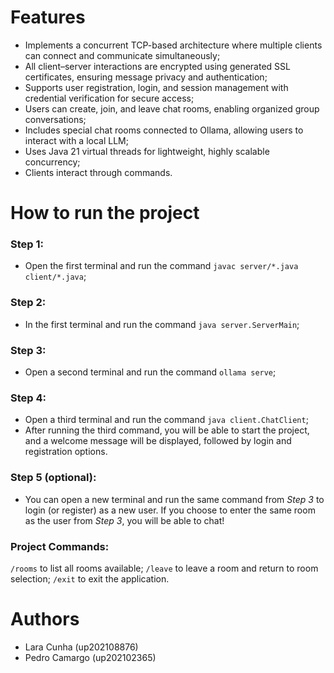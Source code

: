 # Features

- Implements a concurrent TCP-based architecture where multiple clients can connect and communicate simultaneously;
- All client–server interactions are encrypted using generated SSL certificates, ensuring message privacy and authentication;
- Supports user registration, login, and session management with credential verification for secure access;
- Users can create, join, and leave chat rooms, enabling organized group conversations;
- Includes special chat rooms connected to Ollama, allowing users to interact with a local LLM;
- Uses Java 21 virtual threads for lightweight, highly scalable concurrency;
- Clients interact through commands.

# How to run the project

### Step 1:
- Open the first terminal and run the command `javac server/*.java client/*.java`;
### Step 2:
- In the first terminal and run the command `java server.ServerMain`;
### Step 3:
- Open a second terminal and run the command `ollama serve`;
### Step 4:
- Open a third terminal and run the command `java client.ChatClient`;
- After running the third command, you will be able to start the project, and a welcome message will be displayed, followed by login and registration options.
### Step 5 (optional):
- You can open a new terminal and run the same command from *Step 3* to login (or register) as a new user. If you choose to enter the same room as the user from *Step 3*, you will be able to chat!
### Project Commands:
`/rooms` to list all rooms available;
`/leave` to leave a room and return to room selection;
`/exit` to exit the application.

# Authors
- Lara Cunha (up202108876)
- Pedro Camargo (up202102365)
